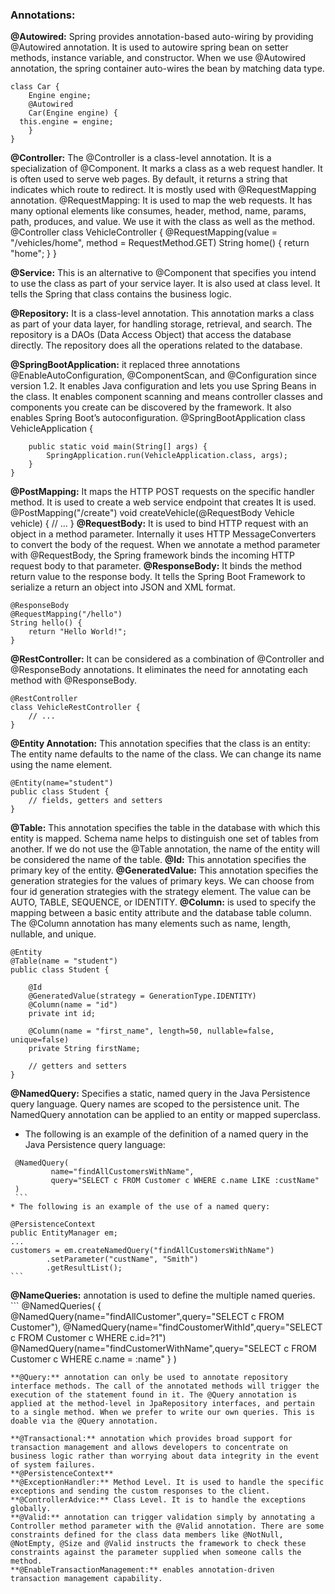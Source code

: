 ### Annotations:

__@Autowired:__ Spring provides annotation-based auto-wiring by providing @Autowired annotation. It is used to autowire spring bean on setter methods, instance variable, and constructor. When we use @Autowired annotation, the spring container auto-wires the bean by matching data type.
```{java}
class Car { 
    Engine engine; 
    @Autowired 
    Car(Engine engine) { 
  this.engine = engine; 
    } 
}
```
**@Controller:** The @Controller is a class-level annotation. It is a specialization of @Component. It marks a class as a web request handler. It is often used to serve web pages. By default, it returns a string that indicates which route to redirect. It is mostly used with @RequestMapping annotation.
@RequestMapping: It is used to map the web requests. It has many optional elements like consumes, header, method, name, params, path, produces, and value. We use it with the class as well as the method.
@Controller 
class VehicleController { 
@RequestMapping(value = "/vehicles/home", method = RequestMethod.GET) String home() { 
  return "home"; 
    } 
}

**@Service:** This is an alternative to @Component that specifies you intend to use the class as part of your service layer. It is also used at class level. It tells the Spring that class contains the business logic.

**@Repository:** It is a class-level annotation. This annotation marks a class as part of your data layer, for handling storage, retrieval, and search. The repository is a DAOs (Data Access Object) that access the database directly. The repository does all the operations related to the database.

**@SpringBootApplication:** it replaced three annotations @EnableAutoConfiguration, @ComponentScan, and @Configuration since version 1.2. It enables Java configuration and lets you use Spring Beans in the class. It enables component scanning and means controller classes and components you create can be discovered by the framework. It also enables Spring Boot’s autoconfiguration. 
@SpringBootApplication
class VehicleApplication {
```
    public static void main(String[] args) {
        SpringApplication.run(VehicleApplication.class, args);
    }
}
```
**@PostMapping:** It maps the HTTP POST requests on the specific handler method. It is used to create a web service endpoint that creates It is used. 
@PostMapping("/create") 
void createVehicle(@RequestBody Vehicle vehicle) { 
// ... 
}
**@RequestBody:** It is used to bind HTTP request with an object in a method parameter. Internally it uses HTTP MessageConverters to convert the body of the request. When we annotate a method parameter with @RequestBody, the Spring framework binds the incoming HTTP request body to that parameter.
**@ResponseBody:** It binds the method return value to the response body. It tells the Spring Boot Framework to serialize a return an object into JSON and XML format.
```
@ResponseBody 
@RequestMapping("/hello") 
String hello() { 
    return "Hello World!"; 
}
```
**@RestController:** It can be considered as a combination of @Controller and @ResponseBody annotations. It eliminates the need for annotating each method with @ResponseBody.
```
@RestController
class VehicleRestController {
    // ...
}
```
**@Entity Annotation:** This annotation specifies that the class is an entity: The entity name defaults to the name of the class. We can change its name using the name element.
```
@Entity(name="student")
public class Student {    
    // fields, getters and setters    
}
```
**@Table:** This annotation specifies the table in the database with which this entity is mapped. Schema name helps to distinguish one set of tables from another. If we do not use the @Table annotation, the name of the entity will be considered the name of the table.
**@Id:** This annotation specifies the primary key of the entity. 
**@GeneratedValue:** This annotation specifies the generation strategies for the values of primary keys. We can choose from four id generation strategies with the strategy element. The value can be AUTO, TABLE, SEQUENCE, or IDENTITY.
**@Column:** is used to specify the mapping between a basic entity attribute and the database table column. The @Column annotation has many elements such as name, length, nullable, and unique.
```
@Entity
@Table(name = "student")
public class Student {

    @Id
    @GeneratedValue(strategy = GenerationType.IDENTITY)
    @Column(name = "id")
    private int id;

    @Column(name = "first_name", length=50, nullable=false, unique=false)
    private String firstName;

    // getters and setters
}
```
**@NamedQuery:** Specifies a static, named query in the Java Persistence query language. Query names are scoped to the persistence unit. The NamedQuery annotation can be applied to an entity or mapped superclass.
   * The following is an example of the definition of a named query in the Java Persistence query language:
   ```
    @NamedQuery(
            name="findAllCustomersWithName",
            query="SELECT c FROM Customer c WHERE c.name LIKE :custName"
    )
    ```
  * The following is an example of the use of a named query:
  ```
    @PersistenceContext
    public EntityManager em;
    ...
    customers = em.createNamedQuery("findAllCustomersWithName")
            .setParameter("custName", "Smith")
            .getResultList();
    ```
**@NameQueries:** annotation is used to define the multiple named queries.
    ```
    @NamedQueries(
    {
      @NamedQuery(name="findAllCustomer",query="SELECT c FROM Customer"),
      @NamedQuery(name="findCoustomerWithId",query="SELECT c FROM Customer c WHERE c.id=?1")
      @NamedQuery(name="findCustomerWithName",query="SELECT c FROM Customer c WHERE c.name = :name"
  }
  )
  ```
**@Query:** annotation can only be used to annotate repository interface methods. The call of the annotated methods will trigger the execution of the statement found in it. The @Query annotation is applied at the method-level in JpaRepository interfaces, and pertain to a single method. When we prefer to write our own queries. This is doable via the @Query annotation.

**@Transactional:** annotation which provides broad support for transaction management and allows developers to concentrate on business logic rather than worrying about data integrity in the event of system failures.
**@PersistenceContext**
**@ExceptionHandler:** Method Level. It is used to handle the specific exceptions and sending the custom responses to the client.
**@ControllerAdvice:** Class Level. It is to handle the exceptions globally.
**@Valid:** annotation can trigger validation simply by annotating a Controller method parameter with the @Valid annotation. There are some constraints defined for the class data members like @NotNull, @NotEmpty, @Size and @Valid instructs the framework to check these constraints against the parameter supplied when someone calls the method. 
**@EnableTransactionManagement:** enables annotation-driven transaction management capability. 
